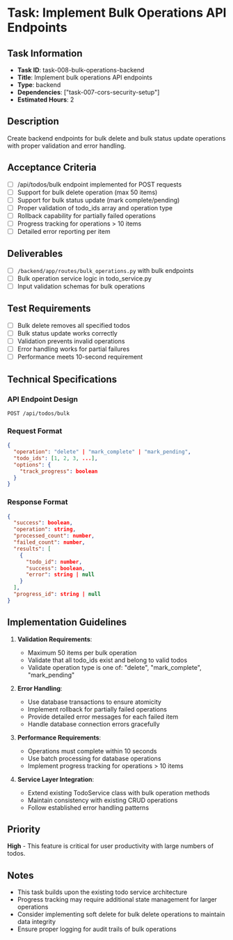 # Task: Implement Bulk Operations API Endpoints

## Task Information
- **Task ID**: task-008-bulk-operations-backend
- **Title**: Implement bulk operations API endpoints
- **Type**: backend
- **Dependencies**: ["task-007-cors-security-setup"]
- **Estimated Hours**: 2

## Description
Create backend endpoints for bulk delete and bulk status update operations with proper validation and error handling.

## Acceptance Criteria
- [ ] /api/todos/bulk endpoint implemented for POST requests
- [ ] Support for bulk delete operation (max 50 items)
- [ ] Support for bulk status update (mark complete/pending)
- [ ] Proper validation of todo_ids array and operation type
- [ ] Rollback capability for partially failed operations
- [ ] Progress tracking for operations > 10 items
- [ ] Detailed error reporting per item

## Deliverables
- [ ] `/backend/app/routes/bulk_operations.py` with bulk endpoints
- [ ] Bulk operation service logic in todo_service.py
- [ ] Input validation schemas for bulk operations

## Test Requirements
- [ ] Bulk delete removes all specified todos
- [ ] Bulk status update works correctly
- [ ] Validation prevents invalid operations
- [ ] Error handling works for partial failures
- [ ] Performance meets 10-second requirement

## Technical Specifications

### API Endpoint Design
```
POST /api/todos/bulk
```

### Request Format
```json
{
  "operation": "delete" | "mark_complete" | "mark_pending",
  "todo_ids": [1, 2, 3, ...],
  "options": {
    "track_progress": boolean
  }
}
```

### Response Format
```json
{
  "success": boolean,
  "operation": string,
  "processed_count": number,
  "failed_count": number,
  "results": [
    {
      "todo_id": number,
      "success": boolean,
      "error": string | null
    }
  ],
  "progress_id": string | null
}
```

## Implementation Guidelines

1. **Validation Requirements**:
   - Maximum 50 items per bulk operation
   - Validate that all todo_ids exist and belong to valid todos
   - Validate operation type is one of: "delete", "mark_complete", "mark_pending"

2. **Error Handling**:
   - Use database transactions to ensure atomicity
   - Implement rollback for partially failed operations
   - Provide detailed error messages for each failed item
   - Handle database connection errors gracefully

3. **Performance Requirements**:
   - Operations must complete within 10 seconds
   - Use batch processing for database operations
   - Implement progress tracking for operations > 10 items

4. **Service Layer Integration**:
   - Extend existing TodoService class with bulk operation methods
   - Maintain consistency with existing CRUD operations
   - Follow established error handling patterns

## Priority
**High** - This feature is critical for user productivity with large numbers of todos.

## Notes
- This task builds upon the existing todo service architecture
- Progress tracking may require additional state management for larger operations
- Consider implementing soft delete for bulk delete operations to maintain data integrity
- Ensure proper logging for audit trails of bulk operations